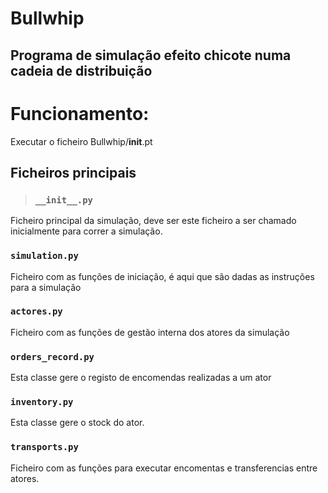 # Bullwhip

## Programa de simulação efeito chicote numa cadeia de distribuição


# Funcionamento:

Executar o ficheiro Bullwhip/__init__.pt


## Ficheiros principais

> ### `__init__.py`

Ficheiro principal da simulação, deve ser este ficheiro a ser chamado inicialmente para correr a simulação.

### `simulation.py`

Ficheiro com as funções de iniciação, é aqui que são dadas as instruções para a simulação

### `actores.py`

Ficheiro com as funções de gestão interna dos atores da simulação

### `orders_record.py`

Esta classe gere o registo de encomendas realizadas a um ator

### `inventory.py`

Esta classe gere o stock do ator.

### `transports.py`

Ficheiro com as funções para executar encomentas e transferencias entre atores.

